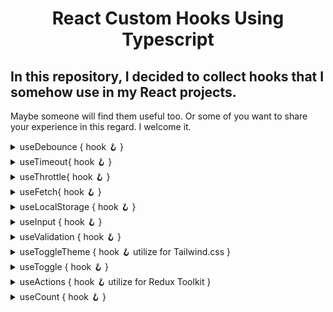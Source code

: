 
<h1 align='center'> React Custom Hooks Using Typescript</h1>

## In this repository, I decided to collect hooks that I somehow use in my React projects.
Maybe someone will find them useful too. Or some of you want to share your experience in this regard. 
I welcome it.

<details>
<summary>useDebounce { hook 🪝  }</summary>

```typescript
import { useEffect } from 'react';
import { useTimeout } from "./timeout";

export function useDebounce<T>(
 callback:Function,
 delay: number,
 dependencies: T[]
):void {

 // the useTimeout hook is described below...
 const { resetTimeout, clearTimeout } = useTimeout(callback, delay)
 
 useEffect(resetTimeout, [...dependencies, resetTimeout])
 
 useEffect(clearTimeout, [])
}
```
</details>

<details>
<summary>useTimeout{ hook 🪝 }</summary>

```typescript
import { useCallback, useEffect, useRef } from 'react'

interface IUseTimeout {
 clearTimeout: () => void
 resetTimeout: () => void
}

export function useTimeout<S>(callback: Function, delay: number): IUseTimeout {
 const callbackRef = useRef(callback)
 const timeoutId = useRef<number | null>(null)

 useEffect(() => {
  callbackRef.current = callback
 }, [callback])

 const startTimeout = useCallback(() => {
  timeoutId.current = setTimeout(() => callbackRef.current(), delay)
 }, [delay])

 const clearTimeout = useCallback(() => {
  if (timeoutId.current) {
  clearInterval(timeoutId.current)
  }
 }, [])

 const resetTimeout = useCallback(() => {
  clearTimeout()
  startTimeout()
 }, [startTimeout, clearTimeout])

 useEffect(() => {
  startTimeout()
  return clearTimeout
 }, [delay, clearTimeout, startTimeout])

 return {
  clearTimeout,
  resetTimeout
 }
}
```
</details>
	
<details>
<summary>useThrottle{ hook 🪝 }</summary>

```typescript
import { useState, useRef, useEffect } from 'react'

export function useThrottle<T>(value: T, interval = 250):T {
 const [throttleValue, setThrottleValue] = useState(value)
 const lastExecuted = useRef(Date.now())

 useEffect(() => {
  if (Date.now() >= lastExecuted.current + interval) {
   lastExecuted.current = Date.now()
   setThrottleValue(value)
  } else {
    const id = setTimeout(() => {
     lastExecuted.current = Date.now()
     setThrottleValue(value)
    }, interval)
    return () => clearInterval(id)
   }
  }, [value, interval])

  return throttleValue
}
```
</details>
	
<details>
<summary>useFetch{ hook 🪝 }</summary>

```typescript
import { useCallback, useEffect, useState } from 'react'
import axios, { AxiosError } from 'axios'

interface IFetch<T> {
 data: T[]
 isLoading: boolean
 error: AxiosError | null
 refetch: (options: {}) => Promise<void>
}

export function useFetch<T>(url: string, options = {}): IFetch<T> {
const [data, setData] = useState<T[]>([])
const [isLoading, setLoading] = useState(false)
const [error, setError] = useState<AxiosError | null>(null)

useEffect(() => {
 getFetch(options)
 }, [])

const getFetch = useCallback(async (opt = options) => {
 setLoading(true)
  try {
   const { data } = await axios.get<T[]>(url, { ...opt })
   setData(data)
  } catch (error) {
   if (axios.isAxiosError(error)) {
   setError(error)
  }
  } finally {
   setLoading(false)
  }
 }, [])

 return { data, isLoading, error, refetch: getFetch }
}
```
</details>

<details>
<summary>useLocalStorage { hook 🪝 }</summary>

```typescript
import { useEffect, useState } from 'react'

const getValue = <T>(initialValue: T, key: string):T => {
const storage = localStorage.getItem(key)
	
if (storage !== null) {
 return JSON.parse(storage)
  }
 if (initialValue instanceof Function) {
 return initialValue()
  }
 return initialValue
}

export function useLocalStorage<T>(initialValue: T, key: string) {
 const [value, setValue] = useState(() => getValue(initialValue,key))
	
 useEffect(() => {
  localStorage.setItem(key, JSON.stringify(value))
   }, [value])
   
 return { value, setValue }
}
```
</details>

<details>	
<summary>useInput { hook 🪝 }</summary> 

```typescript
import { useCallback, useState } from 'react'

export const useInput = (initialValue: string) => {
 const [value, setValue] = useState(initialValue)
 
 const onChange: ChangeEventHandler<HTMLInputElement> = useCallback(
  ({ target: { value } }) => {
  setValue(value)},[])

 const ref = useCallback((element: HTMLInputElement): void => element?.focus(), [])

 const clear = useCallback(() => setValue(''), [])

 return { clear, value, onChange, ref }
}
```
</details>

<details>
<summary>useValidation { hook 🪝 }</summary>

```typescript
export const useValidation = (value , validations) => {
    
 const [errorEmpty, setErrorEmpty] = useState('');
 const [errorName, setErrorName] = useState('');

 const [isEmpty, setEmpty] = useState(true);
 const [isName, setName] = useState(true);

 const regEX = useMemo(() => /^[a-zA-Z][a-zA-Z0-9-_.]{3,20}$/, []);
    
 useEffect(() => {
  for (const validation in validations) {
   switch (validation) {
   case 'isEmpty':
   if (value.trim().length) {
    setEmpty(false);
   }
   else {
    setEmpty(true);
    setErrorEmpty('The field cannot be empty');
   }
    break;
    case 'isName':     
     if (regEX.test(value)) {
      setName(false);
   } else {
      setName(true);
      setErrorName('Enter the correct name');
   }
    break;
      }
    }
  }, [regEX, validations, value]);

  return{ isEmpty, isName, errorEmpty, errorName };
};
```
</details>
	
<details>
<summary>useToggleTheme { hook 🪝 utilize for Tailwind.css }</summary>

```typescript
import { useLayoutEffect, useState } from 'react';

export const useDarkMode = () => {
 const [theme, setTheme] = useState<string>(localStorage.theme);
 const colorTheme = theme === 'dark' ? 'light' : 'dark';
 
 useLayoutEffect(() => {
   const root = window.document.documentElement;
   root.classList.remove(colorTheme);
   root.classList.add(theme);
   localStorage.setItem('theme', theme);
   }, [colorTheme, theme]);

   return { colorTheme, setTheme };
};
```
</details>

<details>
<summary>useToggle { hook 🪝  }</summary>

```typescript
import { useState, useCallback } from 'react';

export const useToggle = (initialState: boolean) => {
 const [isState, setState] = useState(initialState)

 const toggleValue = useCallback(() => {
  setState((currentState) => !currentState)
 }, [])

 return { isState, toggleValue }
}
```
</details>
	
<details>	
<summary>useActions { hook  🪝 utilize for Redux Toolkit }</summary>

```typescript
import { bindActionCreators } from '@reduxjs/toolkit';
import { actions } from 'redux/actions';

import { useAppDispatch } from './useRedux';

export const useActions = () => {
 const dispatch = useAppDispatch();
 return bindActionCreators(actions, dispatch);
};
```
</details>
	
<details>	
<summary>useCount { hook 🪝  }</summary>

```typescript
import { useState, useCallback, useEffect } from 'react';

export const useCount = (initialValue: number) => {
  const [count, setCount] = useState(initialValue);
  useEffect(() => {
    if (count < 0) {
      setCount(0);
    }
  }, [count]);

  const increment = useCallback(() => {
    setCount((currentValue) => currentValue + 1);
  }, []);

  const decrement = useCallback(() => {
    setCount((currentValue) => currentValue - 1);
  }, []);
    
  return { count, increment, decrement };
};
}
```
</details>



